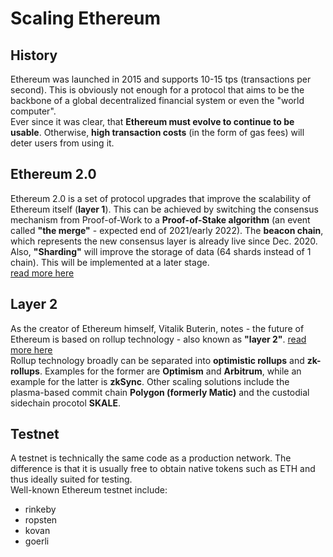 # Scaling Ethereum  

  
## History  

Ethereum was launched in 2015 and supports 10-15 tps (transactions per second). This is obviously not enough for a protocol that aims to be the backbone of a global decentralized financial system or even the "world computer".  
Ever since it was clear, that **Ethereum must evolve to continue to be usable**. Otherwise, **high transaction costs** (in the form of gas fees) will deter users from using it.  

## Ethereum 2.0  

Ethereum 2.0 is a set of protocol upgrades that improve the scalability of Ethereum itself (**layer 1**). This can be achieved by switching the consensus mechanism from Proof-of-Work to a **Proof-of-Stake algorithm** (an event called **"the merge"** - expected end of 2021/early 2022). The **beacon chain**, which represents the new consensus layer is already live since Dec. 2020. Also, **"Sharding"** will improve the storage of data (64 shards instead of 1 chain). This will be implemented at a later stage.  
[read more here](https://ethereum.org/en/eth2/)

## Layer 2  

As the creator of Ethereum himself, Vitalik Buterin, notes - the future of Ethereum is based on rollup technology - also known as **"layer 2"**. [read more here](https://ethereum-magicians.org/t/a-rollup-centric-ethereum-roadmap/4698)  
Rollup technology broadly can be separated into **optimistic rollups** and **zk-rollups**. Examples for the former are **Optimism** and **Arbitrum**, while an example for the latter is **zkSync**. Other scaling solutions include the plasma-based commit chain **Polygon (formerly Matic)** and the custodial sidechain procotol **SKALE**.  

## Testnet  

A testnet is technically the same code as a production network. The difference is that it is usually free to obtain native tokens such as ETH and thus ideally suited for testing.  
Well-known Ethereum testnet include:
- rinkeby
- ropsten
- kovan
- goerli
